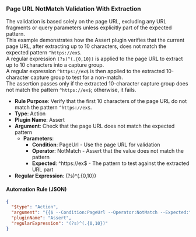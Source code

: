 ### Page URL NotMatch Validation With Extraction

The validation is based solely on the page URL, excluding any URL fragments or query parameters unless explicitly part of the expected pattern.  
This example demonstrates how the Assert plugin verifies that the current page URL, after extracting up to 10 characters, does not match the expected pattern `^https://ex$`.  
A regular expression `(?s)^(.{0,10})` is applied to the page URL to extract up to 10 characters into a capture group.  
A regular expression `^https://ex$` is then applied to the extracted 10-character capture group to test for a non-match.  
The assertion passes only if the extracted 10-character capture group does not match the pattern `^https://ex$`; otherwise, it fails.

- **Rule Purpose**: Verify that the first 10 characters of the page URL do not match the pattern `^https://ex$`.  
- **Type**: Action  
- **Plugin Name**: Assert  
- **Argument**: Check that the page URL does not match the expected pattern  
  - **Parameters**:  
    - **Condition**: PageUrl - Use the page URL for validation  
    - **Operator**: NotMatch - Assert that the value does not match the pattern  
    - **Expected**: ^https://ex$ - The pattern to test against the extracted URL part  
- **Regular Expression**: (?s)^(.{0,10})  

#### Automation Rule (JSON)

```json
{
  "$type": "Action",
  "argument": "{{$ --Condition:PageUrl --Operator:NotMatch --Expected:^https://ex$}}",
  "pluginName": "Assert",
  "regularExpression": "(?s)^(.{0,10})"
}
```
